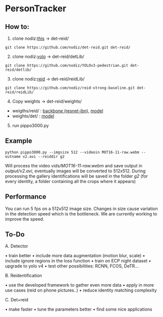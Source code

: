 # PersonTracker


## How to:

1. clone nodiz:[this](https://github.com/nodiz/det-reid) -> det-reid/

`git clone https://github.com/nodiz/det-reid.git det-reid/`

2. clone nodiz:[yolo](https://github.com/nodiz/YOLOv3-pedestrian) -> det-reid/detLib/

`git clone https://github.com/nodiz/YOLOv3-pedestrian.git det-reid/detlib/`

3. clone nodiz:[reid](https://github.com/nodiz/reid-strong-baseline) -> det-reid/reidLib/

`git clone https://github.com/nodiz/reid-strong-baseline.git det-reid/reidLib/`

4. Copy weights -> det-reid/weights/

- weigths/reid/ : [backbone (resnet-ibn)](https://drive.google.com/file/d/1_r4wp14hEMkABVow58Xr4mPg7gvgOMto/view), [model](https://drive.google.com/drive/folders/1eq2Zpr2kn9FgAwpxDOl7eHaaHXa-m5lv?usp=sharing)
- weights/det/ : [model](https://drive.google.com/drive/folders/1DRPNNJoIbM7utW-kDCdCFr7m4gZ0BVvo?usp=sharing)

5. run pippo3000.py

## Example

```
python pippo3000.py --imgsize 512 --videoin MOT16-11-raw.webm --outname v2.avi --reiddir g2
```

Will process the video *vids/MOT16-11-raw.webm* and save output in *output/v2.avi*, eventually images will be converted to 512x512. 
During processing the gallery identifications will be saved in the folder *g2* (for every identity, a folder containing all the crops where it appears)

## Performance

You can run 5 fps on a 512x512 image size. Changes in size cause variation in the detection speed which is the bottleneck.
We are currently working to improve the speed.

## To-Do

A. Detector

• train better
• include more data augmentation (motion blur, scale)
• include ignore regions in the loss function
• train on ECP night dataset
• upgrade to yolo v4
• test other possibilities: RCNN, FCOS, DeTR...

B. Reidentification

• use the developed framework to gather even more data
• apply in more use cases (reid on phone pictures..)
• reduce identity matching complexity

C. Det+reid

• make faster
• tune the parameters better
• find some nice applications
